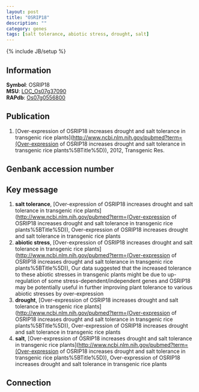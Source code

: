 ```yaml
---
layout: post
title: "OSRIP18"
description: ""
category: genes
tags: [salt tolerance, abiotic stress, drought, salt]
---
```

{% include JB/setup %}

## Information
__Symbol__: OSRIP18  
__MSU__: [LOC_Os07g37090](http://rice.plantbiology.msu.edu/cgi-bin/ORF_infopage.cgi?orf=LOC_Os07g37090)  
__RAPdb__: [Os07g0556800](http://rapdb.dna.affrc.go.jp/viewer/gbrowse_details/irgsp1?name=Os07g0556800)  

## Publication
1. [Over-expression of OSRIP18 increases drought and salt tolerance in transgenic rice plants](http://www.ncbi.nlm.nih.gov/pubmed?term=(Over-expression of OSRIP18 increases drought and salt tolerance in transgenic rice plants%5BTitle%5D)), 2012, Transgenic Res.

## Genbank accession number

## Key message
1. __salt tolerance__, [Over-expression of OSRIP18 increases drought and salt tolerance in transgenic rice plants](http://www.ncbi.nlm.nih.gov/pubmed?term=(Over-expression of OSRIP18 increases drought and salt tolerance in transgenic rice plants%5BTitle%5D)), Over-expression of OSRIP18 increases drought and salt tolerance in transgenic rice plants
2. __abiotic stress__, [Over-expression of OSRIP18 increases drought and salt tolerance in transgenic rice plants](http://www.ncbi.nlm.nih.gov/pubmed?term=(Over-expression of OSRIP18 increases drought and salt tolerance in transgenic rice plants%5BTitle%5D)),  Our data suggested that the increased tolerance to these abiotic stresses in transgenic plants might be due to up-regulation of some stress-dependent/independent genes and OSRIP18 may be potentially useful in further improving plant tolerance to various abiotic stresses by over-expression
3. __drought__, [Over-expression of OSRIP18 increases drought and salt tolerance in transgenic rice plants](http://www.ncbi.nlm.nih.gov/pubmed?term=(Over-expression of OSRIP18 increases drought and salt tolerance in transgenic rice plants%5BTitle%5D)), Over-expression of OSRIP18 increases drought and salt tolerance in transgenic rice plants
4. __salt__, [Over-expression of OSRIP18 increases drought and salt tolerance in transgenic rice plants](http://www.ncbi.nlm.nih.gov/pubmed?term=(Over-expression of OSRIP18 increases drought and salt tolerance in transgenic rice plants%5BTitle%5D)), Over-expression of OSRIP18 increases drought and salt tolerance in transgenic rice plants

## Connection



